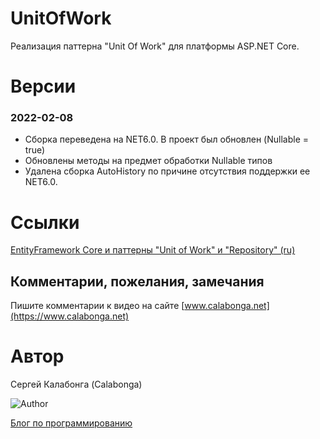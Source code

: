 
# UnitOfWork
Реализация паттерна "Unit Of Work" для платформы ASP.NET Core. 

# Версии

### 2022-02-08
* Сборка переведена на NET6.0. В проект был обновлен (Nullable = true)
* Обновлены методы на предмет обработки Nullable типов
* Удалена сборка AutoHistory по причине отсутствия поддержки ее NET6.0.

# Ссылки 
[EntityFramework Core и паттерны "Unit of Work" и "Repository" (ru)](https://www.calabonga.net/blog/post/entityframework-unitofwork-and-repository) 

## Комментарии, пожелания, замечания

Пишите комментарии к видео на сайте [www.calabonga.net](https://www.calabonga.net)

# Автор

Сергей Калабонга (Calabonga)

![Author](https://www.calabonga.net/images/Calabonga.gif)

[Блог по программированию](https://www.calabonga.net)

